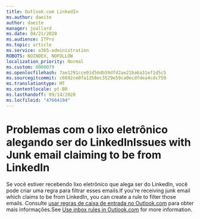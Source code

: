 ```yaml
---
title: Outlook.com LinkedIn
ms.author: daeite
author: daeite
manager: joallard
ms.date: 04/21/2020
ms.audience: ITPro
ms.topic: article
ms.service: o365-administration
ROBOTS: NOINDEX, NOFOLLOW
localization_priority: Normal
ms.custom: 8000079
ms.openlocfilehash: 7ae1291cce01d56db59dfd2ae21ba6a31ef1d5c5
ms.sourcegitcommit: c6692ce0fa1358ec3529e59ca0ecdfdea4cdc759
ms.translationtype: MT
ms.contentlocale: pt-BR
ms.lasthandoff: 09/14/2020
ms.locfileid: "47664194"
---
```

# <a name="issues-with-junk-email-claiming-to-be-from-linkedin"></a><span data-ttu-id="630dd-102">Problemas com o lixo eletrônico alegando ser do LinkedIn</span><span class="sxs-lookup"><span data-stu-id="630dd-102">Issues with Junk email claiming to be from LinkedIn</span></span>

<span data-ttu-id="630dd-103">Se você estiver recebendo lixo eletrônico que alega ser do LinkedIn, você pode criar uma regra para filtrar esses emails.</span><span class="sxs-lookup"><span data-stu-id="630dd-103">If you're receiving junk email which claims to be from LinkedIn, you can create a rule to filter those emails.</span></span>
<span data-ttu-id="630dd-104">Consulte [usar regras de caixa de entrada no Outlook.com](https://aka.ms/OutlookComInboxRules) para obter mais informações.</span><span class="sxs-lookup"><span data-stu-id="630dd-104">See [Use inbox rules in Outlook.com](https://aka.ms/OutlookComInboxRules) for more information.</span></span>


